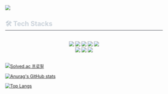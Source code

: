 <div>
    <img src="https://capsule-render.vercel.app/api?type=soft&color=0:ffffff,100:3ebbda&height=120&text=Sumin's%20GitHub&animation=fadeIn&fontColor=000000&fontSize=40" />
    </div>
    <div style="text-align: left;">
    <h2 style="border-bottom: 1px solid #21262d; color: #c9d1d9;"> 🛠️ Tech Stacks </h2> <br> 
    <div  align= "center"> <img src="https://img.shields.io/badge/C-A8B9CC?style=for-the-badge&logo=C&logoColor=white">
          <img src="https://img.shields.io/badge/C++-00599C?style=for-the-badge&logo=C%2B%2B&logoColor=white">
          <img src="https://img.shields.io/badge/Java-007396?style=for-the-badge&logo=Java&logoColor=white">
          <img src="https://img.shields.io/badge/Spring-6DB33F?style=for-the-badge&logo=Spring&logoColor=white">
          <img src="https://img.shields.io/badge/Spring Boot-6DB33F?style=for-the-badge&logo=Spring Boot&logoColor=white">
          <br/>
            <img src="https://img.shields.io/badge/MySQL-4479A1?style=for-the-badge&logo=MySQL&logoColor=white">
          <img src="https://img.shields.io/badge/React-61DAFB?style=for-the-badge&logo=React&logoColor=white">
          <img src="https://img.shields.io/badge/Javascript-F7DF1E?style=for-the-badge&logo=Javascript&logoColor=white">
          </div>
    </div>


<br/>

[![Solved.ac
프로필](http://mazassumnida.wtf/api/v2/generate_badge?boj=jangjeon)](https://solved.ac/jangjeon)

[![Anurag's GitHub stats](https://github-readme-stats.vercel.app/api?username=SuminJN)](https://github.com/SuminJN/github-readme-stats)

[![Top Langs](https://github-readme-stats.vercel.app/api/top-langs/?username=SuminJN&layout=compact)](https://github.com/깃허브아이디/github-readme-stats)
</div>
